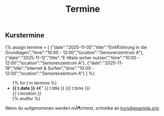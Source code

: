 ﻿---
layout: default
title: Termine
description: Ãœbersicht der Kurstermine
---

<div class=""wrap"">
  <h2>Kurstermine</h2>

  <!-- Beispiel-Termine: passe die Liste an -->
  {% assign termine = 
    [
      {"date":"2025-11-05","title":"EinfÃ¼hrung in die Grundlagen","time":"10:00 - 12:00","location":"Seniorenzentrum A"},
      {"date":"2025-11-12","title":"E-Mails sicher nutzen","time":"10:00 - 12:00","location":"Seniorenzentrum A"},
      {"date":"2025-11-19","title":"Internet & Surfen","time":"10:00 - 12:00","location":"Seniorenzentrum A"}
    ]
  %}
  <ul class=""termine-list"">
    {% for t in termine %}
      <li class=""termin"">
        <strong>{{ t.date }}</strong> â€” {{ t.title }} ({{ t.time }})<br>
        <em>{{ t.location }}</em>
      </li>
    {% endfor %}
  </ul>

  <p>Wenn du aufgenommen werden mÃ¶chtest, schreibe an <a href=""mailto:kurs@example.org"">kurs@example.org</a>.</p>
</div>
